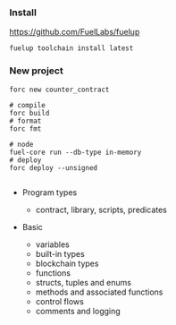 ### Install

https://github.com/FuelLabs/fuelup

```shell
fuelup toolchain install latest
```

### New project

```shell
forc new counter_contract

# compile
forc build
# format
forc fmt

# node
fuel-core run --db-type in-memory
# deploy
forc deploy --unsigned


```

-   Program types

    -   contract, library, scripts, predicates

-   Basic
    -   variables
    -   built-in types
    -   blockchain types
    -   functions
    -   structs, tuples and enums
    -   methods and associated functions
    -   control flows
    -   comments and logging
